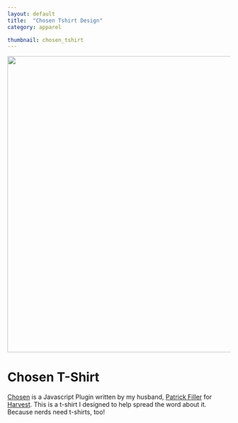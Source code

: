```yaml
---
layout: default
title:  "Chosen Tshirt Design"
category: apparel

thumbnail: chosen_tshirt
---
```


<img src="{{ site.baseurl}}/images/violeta_wedding_invite_01.jpg" width="790" height="669">

# Chosen T-Shirt

[Chosen](http://harvesthq.github.io/chosen) is a Javascript Plugin written by my husband, [Patrick Filler](http://www.patrickfiller.com/) for [Harvest](http://www.getharvest.com/). This is a t-shirt I designed to help spread the word about it. Because nerds need t-shirts, too!
